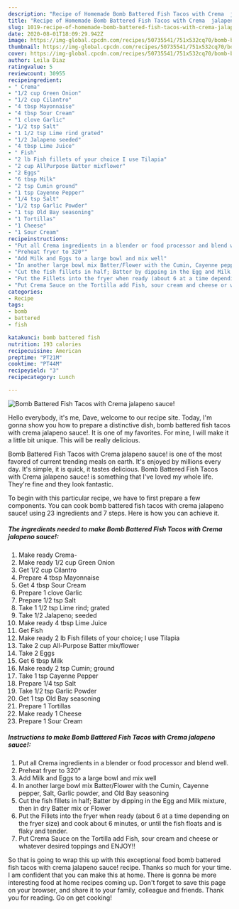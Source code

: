 ```yaml
---
description: "Recipe of Homemade Bomb Battered Fish Tacos with Crema  jalapeno sauce!"
title: "Recipe of Homemade Bomb Battered Fish Tacos with Crema  jalapeno sauce!"
slug: 1019-recipe-of-homemade-bomb-battered-fish-tacos-with-crema-jalapeno-sauce
date: 2020-08-01T18:09:29.942Z
image: https://img-global.cpcdn.com/recipes/50735541/751x532cq70/bomb-battered-fish-tacos-with-crema-jalapeno-sauce-recipe-main-photo.jpg
thumbnail: https://img-global.cpcdn.com/recipes/50735541/751x532cq70/bomb-battered-fish-tacos-with-crema-jalapeno-sauce-recipe-main-photo.jpg
cover: https://img-global.cpcdn.com/recipes/50735541/751x532cq70/bomb-battered-fish-tacos-with-crema-jalapeno-sauce-recipe-main-photo.jpg
author: Leila Diaz
ratingvalue: 5
reviewcount: 30955
recipeingredient:
- " Crema"
- "1/2 cup Green Onion"
- "1/2 cup Cilantro"
- "4 tbsp Mayonnaise"
- "4 tbsp Sour Cream"
- "1 clove Garlic"
- "1/2 tsp Salt"
- "1 1/2 tsp Lime rind grated"
- "1/2 Jalapeno seeded"
- "4 tbsp Lime Juice"
- " Fish"
- "2 lb Fish fillets of your choice I use Tilapia"
- "2 cup AllPurpose Batter mixflower"
- "2 Eggs"
- "6 tbsp Milk"
- "2 tsp Cumin ground"
- "1 tsp Cayenne Pepper"
- "1/4 tsp Salt"
- "1/2 tsp Garlic Powder"
- "1 tsp Old Bay seasoning"
- "1 Tortillas"
- "1 Cheese"
- "1 Sour Cream"
recipeinstructions:
- "Put all Crema ingredients in a blender or food processor and blend well."
- "Preheat fryer to 320°"
- "Add Milk and Eggs to a large bowl and mix well"
- "In another large bowl mix Batter/Flower with the Cumin, Cayenne pepper, Salt, Garlic powder, and Old Bay seasoning"
- "Cut the fish fillets in half; Batter by dipping in the Egg and Milk mixture, then in dry Batter mix or Flower"
- "Put the Fillets into the fryer when ready (about 6 at a time depending on the fryer size) and cook about 6 minutes, or until the fish floats and is flaky and tender."
- "Put Crema Sauce on the Tortilla add Fish, sour cream and cheese or whatever desired toppings and ENJOY!!"
categories:
- Recipe
tags:
- bomb
- battered
- fish

katakunci: bomb battered fish 
nutrition: 193 calories
recipecuisine: American
preptime: "PT21M"
cooktime: "PT44M"
recipeyield: "3"
recipecategory: Lunch

---
```



![Bomb Battered Fish Tacos with Crema  jalapeno sauce!](https://img-global.cpcdn.com/recipes/50735541/751x532cq70/bomb-battered-fish-tacos-with-crema-jalapeno-sauce-recipe-main-photo.jpg)

Hello everybody, it's me, Dave, welcome to our recipe site. Today, I'm gonna show you how to prepare a distinctive dish, bomb battered fish tacos with crema  jalapeno sauce!. It is one of my favorites. For mine, I will make it a little bit unique. This will be really delicious.

Bomb Battered Fish Tacos with Crema  jalapeno sauce! is one of the most favored of current trending meals on earth. It's enjoyed by millions every day. It's simple, it is quick, it tastes delicious. Bomb Battered Fish Tacos with Crema  jalapeno sauce! is something that I've loved my whole life. They're fine and they look fantastic.




To begin with this particular recipe, we have to first prepare a few components. You can cook bomb battered fish tacos with crema  jalapeno sauce! using 23 ingredients and 7 steps. Here is how you can achieve it.

<!--inarticleads1-->

##### The ingredients needed to make Bomb Battered Fish Tacos with Crema  jalapeno sauce!:

1. Make ready  Crema-
1. Make ready 1/2 cup Green Onion
1. Get 1/2 cup Cilantro
1. Prepare 4 tbsp Mayonnaise
1. Get 4 tbsp Sour Cream
1. Prepare 1 clove Garlic
1. Prepare 1/2 tsp Salt
1. Take 1 1/2 tsp Lime rind; grated
1. Take 1/2 Jalapeno; seeded
1. Make ready 4 tbsp Lime Juice
1. Get  Fish
1. Make ready 2 lb Fish fillets of your choice; I use Tilapia
1. Take 2 cup All-Purpose Batter mix/flower
1. Take 2 Eggs
1. Get 6 tbsp Milk
1. Make ready 2 tsp Cumin; ground
1. Take 1 tsp Cayenne Pepper
1. Prepare 1/4 tsp Salt
1. Take 1/2 tsp Garlic Powder
1. Get 1 tsp Old Bay seasoning
1. Prepare 1 Tortillas
1. Make ready 1 Cheese
1. Prepare 1 Sour Cream




<!--inarticleads2-->

##### Instructions to make Bomb Battered Fish Tacos with Crema  jalapeno sauce!:

1. Put all Crema ingredients in a blender or food processor and blend well.
1. Preheat fryer to 320°
1. Add Milk and Eggs to a large bowl and mix well
1. In another large bowl mix Batter/Flower with the Cumin, Cayenne pepper, Salt, Garlic powder, and Old Bay seasoning
1. Cut the fish fillets in half; Batter by dipping in the Egg and Milk mixture, then in dry Batter mix or Flower
1. Put the Fillets into the fryer when ready (about 6 at a time depending on the fryer size) and cook about 6 minutes, or until the fish floats and is flaky and tender.
1. Put Crema Sauce on the Tortilla add Fish, sour cream and cheese or whatever desired toppings and ENJOY!!




So that is going to wrap this up with this exceptional food bomb battered fish tacos with crema  jalapeno sauce! recipe. Thanks so much for your time. I am confident that you can make this at home. There is gonna be more interesting food at home recipes coming up. Don't forget to save this page on your browser, and share it to your family, colleague and friends. Thank you for reading. Go on get cooking!
